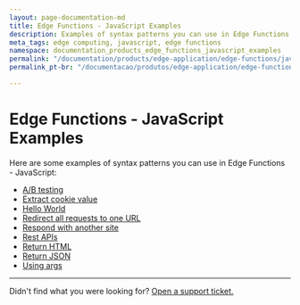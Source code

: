 ```yaml
---
layout: page-documentation-md
title: Edge Functions - JavaScript Examples
description: Examples of syntax patterns you can use in Edge Functions - JavaScript.
meta_tags: edge computing, javascript, edge functions
namespace: documentation_products_edge_functions_javascript_examples
permalink: "/documentation/products/edge-application/edge-functions/javascript-examples/"
permalink_pt-br: "/documentacao/produtos/edge-application/edge-functions/javascript-examples/"

---
```

# Edge Functions - JavaScript Examples

Here are some examples of syntax patterns you can use in Edge Functions - JavaScript:

* [A/B testing](https://www.azion.com/en/documentation/products/edge-application/edge-functions/javascript-examples/ab-testing/)
* [Extract cookie value](https://www.azion.com/en/documentation/products/edge-functions/javascript-examples/cookie-value/)
* [Hello World](https://www.azion.com/pt-br/documentacao/produtos/edge-application/edge-functions/javascript-examples/hello-world/)
* [Redirect all requests to one URL](https://www.azion.com/en/documentation/products/edge-application/edge-functions/javascript-examples/redirect-requests/)
* [Respond with another site](https://www.azion.com/en/documentation/products/edge-application/edge-functions/javascript-examples/respond-site/)
* [Rest APIs](https://www.azion.com/en/documentation/products/edge-application/edge-functions/javascript-examples/rest-apis/)
* [Return HTML](https://www.azion.com/en/documentation/products/edge-application/edge-functions/javascript-examples/return-html/)
* [Return JSON](https://www.azion.com/en/documentation/products/edge-application/edge-functions/javascript-examples/return-json/)
* [Using args](https://www.azion.com/en/documentation/products/edge-functions/javascript-examples/using-args)

***

Didn't find what you were looking for? [Open a support ticket.](https://tickets.azion.com/)